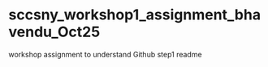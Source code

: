 # sccsny_workshop1_assignment_bhavendu_Oct25
workshop assignment to understand Github step1 readme

